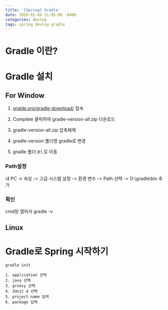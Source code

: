 ```yaml
---
title: '[Spring] Gradle'
date: 2020-01-04 21:05:00 -0400
categories: devlog
tags: spring devlog gradle
---
```


# Gradle 이란?

# Gradle 설치
## For Window
1. [gralde.org/gradle-download/](https://gradle.org/gradle-download/) 접속

2. Complete 클릭하여 gradle-version-all.zip 다운로드

3. gradle-version-all.zip 압축해제
4. gradle-version 폴더명 gradle로 변경
5. gradle 폴더 d:\ 로 이동

### Path설정

내 PC -> 속성 -> 고급 시스템 설정 -> 환경 변수 -> Path 선택 ->  D:\gradle\bin 추가

### 확인 
cmd창 열어서 gradle -v

## Linux

# Gradle로 Spring 시작하기
```
gradle init

1. application 선택
2. java 선택
3. groovy 선택
4. JUnit 4 선택
5. project name 입력
6. package 입력
```